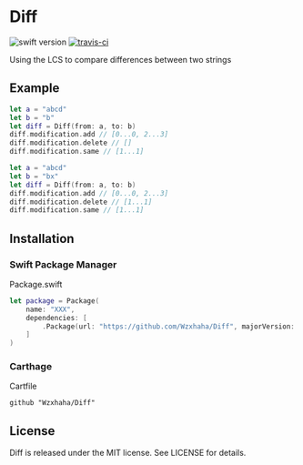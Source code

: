 # Diff
![swift version](https://img.shields.io/badge/Language-Swift4-blue.svg)
[![travis-ci](https://travis-ci.org/Wzxhaha/Diff.svg?branch=master)](https://travis-ci.org/Wzxhaha/Diff)

Using the LCS to compare differences between two strings

## Example
```swift
let a = "abcd"
let b = "b"
let diff = Diff(from: a, to: b)
diff.modification.add // [0...0, 2...3]
diff.modification.delete // []
diff.modification.same // [1...1]
```

```swift
let a = "abcd"
let b = "bx"
let diff = Diff(from: a, to: b)
diff.modification.add // [0...0, 2...3]
diff.modification.delete // [1...1]
diff.modification.same // [1...1]
```

## Installation

### Swift Package Manager

Package.swift
```swift
let package = Package(
    name: "XXX",
    dependencies: [
        .Package(url: "https://github.com/Wzxhaha/Diff", majorVersion: 1)
    ]
)
```

### Carthage

Cartfile
```
github "Wzxhaha/Diff"
```

## License
Diff is released under the MIT license. See LICENSE for details.
